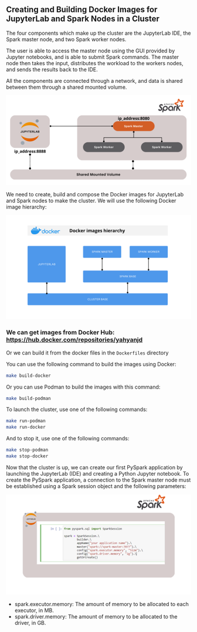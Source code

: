 ## Creating and Building Docker Images for JupyterLab and Spark Nodes in a Cluster

The four components which make up the cluster are the JupyterLab IDE, the Spark master node, and two Spark worker nodes.

The user is able to access the master node using the GUI provided by Jupyter notebooks, and is able to submit Spark commands. The master node then takes the input, distributes the workload to the workers nodes, and sends the results back to the IDE.

All the components are connected through a network, and data is shared between them through a shared mounted volume.


![Spark Cluster](https://raw.githubusercontent.com/yahya-Njd/Spark-cluster/master/images/img2.png)


We need to create, build and compose the Docker images for JupyterLab and Spark nodes to make the cluster. We will use the following Docker image hierarchy:

![Hierarchy](https://raw.githubusercontent.com/yahya-Njd/Spark-cluster/master/images/img1.png)

### We can get images from Docker Hub: https://hub.docker.com/repositories/yahyanjd
Or we can build it from the docker files in the `Dockerfiles` directory

You can use the following command to build the images using Docker:

```bash
make build-docker
```
Or you can use Podman to build the images with this command:
```bash
make build-podman
```

To launch the cluster, use one of the following commands:
```bash
make run-podman
make run-docker
```
And to stop it, use one of the following commands:

```bash
make stop-podman
make stop-docker
```

Now that the cluster is up, we can create our first PySpark application by launching the JupyterLab (IDE) and creating a Python Jupyter notebook. To create the PySpark application, a connection to the Spark master node must be established using a Spark session object and the following parameters:

![Spark Cluster](https://raw.githubusercontent.com/yahya-Njd/Spark-cluster/master/images/img3.png)

- spark.executor.memory: The amount of memory to be allocated to each executor, in MB.
- spark.driver.memory: The amount of memory to be allocated to the driver, in GB.

